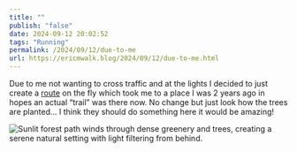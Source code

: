 ```yaml
---
title: ""
publish: "false"
date: 2024-09-12 20:02:52
tags: "Running"
permalink: /2024/09/12/due-to-me
url: https://ericmwalk.blog/2024/09/12/due-to-me.html
---
```


Due to me not wanting to cross traffic and at the lights I decided to just create a [route](https://strava.com/activities/12393371982) on the fly which took me to a place I was 2 years ago in hopes an actual “trail” was there now. No change but just look how the trees are planted… I think they should do something here it would be amazing!

![Sunlit forest path winds through dense greenery and trees, creating a serene natural setting with light filtering from behind.](https://ericmwalk.blog/uploads/2024/img-1905.jpeg)